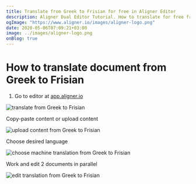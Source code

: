 ```yaml
---
title: Translate from Greek to Frisian for free in Aligner Editor
description: Aligner Dual Editor Tutorial. How to translate for free from Greek to Frisian. Aligner is multilingual document management platform. 
ogImage: "https://www.aligner.io/images/aligner-logo.png"
date: 2020-05-06T07:09:21+03:00
image: ../images/aligner-logo.png
onBlog: true
---
```


# How to translate document from Greek to Frisian

1. Go to editor at [app.aligner.io](https://app.aligner.io "Aligner App web page")

![translate from Greek to Frisian](../aligner-blank-editor.png "translate from Greek to Frisian")

Copy-paste content or upload content

![upload content from Greek to Frisian](../aligner-uploaded-document.png "upload content from Greek to Frisian")

Choose desired language

![choose machine translation from Greek to Frisian](../aligner-language-dropdown.png "choose machine translation from Greek to Frisian")

Work and edit 2 documents in parallel

![edit translation from Greek to Frisian](../aligner-double-sitded-editor.png "edit translation from Greek to Frisian")


